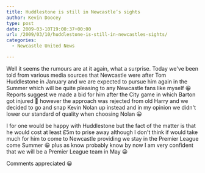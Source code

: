 ```yaml
---
title: Huddlestone is still in Newcastle’s sights
author: Kevin Doocey
type: post
date: 2009-03-10T19:00:37+00:00
url: /2009/03/10/huddlestone-is-still-in-newcastles-sights/
categories:
  - Newcastle United News

---
```


Well it seems the rumours are at it again, what a surprise. Today we've been told from various media sources that Newcastle were after Tom Huddlestone in January and we are expected to pursue him again in the Summer which will be quite pleasing to any Newcastle fans like myself 😀 Reports suggest we made a bid for him after the City game in which Barton got injured 🙁 however the approach was rejected from old Harry and we decided to go and snap Kevin Nolan up instead and in my opinion we didn't lower our standard of quality when choosing Nolan 😀

I for one would be happy with Huddlestone but the fact of the matter is that he would cost at least £5m to prise away although I don't think if would take much for him to come to Newcastle providing we stay in the Premier League come Summer 😀 plus as know probably know by now I am very confident that we will be a Premier League team in May 😀

Comments appreciated 😀

